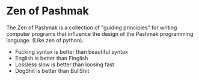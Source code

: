 # Zen of Pashmak
The Zen of Pashmak is a collection of "guiding principles" for writing computer programs that influence the design of the Pashmak programming language.
(Like zen of python).

- Fucking syntax is better than beautiful syntax
- English is better than Finglish
- Lossless slow is better than loosing fast
- DogShit is better than BullShit
